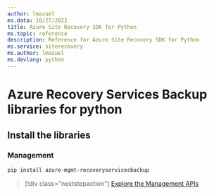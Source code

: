 ```yaml
---
author: lmazuel
ms.data: 10/27/2022
title: Azure Site Recovery SDK for Python
ms.topic: reference
description: Reference for Azure Site Recovery SDK for Python
ms.service: siterecovery
ms.author: lmazuel
ms.devlang: python
---
```

# Azure Recovery Services Backup libraries for python

## Install the libraries


### Management

```bash
pip install azure-mgmt-recoveryservicesbackup
```
> [!div class="nextstepaction"]
> [Explore the Management APIs](/python/api/overview/azure/recoveryservicesbackup/management)